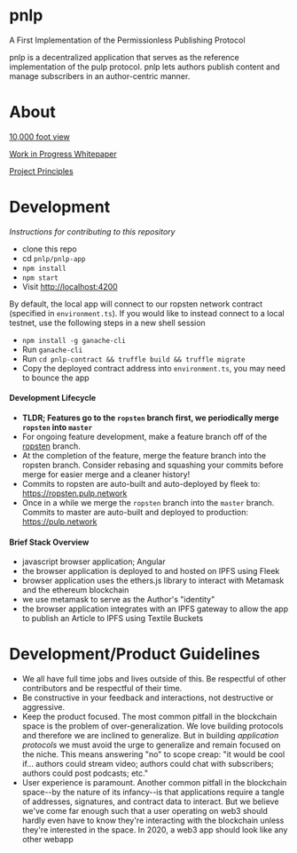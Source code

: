 # pnlp

A First Implementation of the Permissionless Publishing Protocol

pnlp is a decentralized application that serves as the reference implementation of the pulp protocol. pnlp lets authors publish content and manage subscribers in an author-centric manner.

# About

[10,000 foot view](https://github.com/pulp-network/pnlp/blob/master/SLIDES.md)

[Work in Progress Whitepaper](https://github.com/pulp-network/pnlp/blob/master/WHITEPAPER.md)

[Project Principles](https://github.com/pulp-network/pnlp/blob/master/PRINCIPLES.md)

# Development
_Instructions for contributing to this repository_

- clone this repo
- cd `pnlp/pnlp-app`
- `npm install`
- `npm start`
- Visit [http://localhost:4200](http://localhost:4200)

By default, the local app will connect to our ropsten network contract (specified in `environment.ts`). If you would like to instead connect to a local testnet, use the following steps in a new shell session

- `npm install -g ganache-cli`
- Run `ganache-cli`
- Run `cd pnlp-contract && truffle build && truffle migrate`
- Copy the deployed contract address into `environment.ts`, you may need to bounce the app

#### Development Lifecycle
* **TLDR; Features go to the `ropsten` branch first, we periodically merge `ropsten` into `master`**
* For ongoing feature development, make a feature branch off of the [ropsten](https://github.com/pulp-network/pnlp/commits/ropsten) branch.
* At the completion of the feature, merge the feature branch into the ropsten branch. Consider rebasing and squashing your commits before merge for easier merge and a cleaner history!
* Commits to ropsten are auto-built and auto-deployed by fleek to: https://ropsten.pulp.network
* Once in a while we merge the `ropsten` branch into the `master` branch. Commits to master are auto-built and deployed to production: https://pulp.network

#### Brief Stack Overview

- javascript browser application; Angular
- the browser application is deployed to and hosted on IPFS using Fleek
- browser application uses the ethers.js library to interact with Metamask and the ethereum blockchain
- we use metamask to serve as the Author's "identity"
- the browser application integrates with an IPFS gateway to allow the app to publish an Article to IPFS using Textile Buckets

# Development/Product Guidelines

- We all have full time jobs and lives outside of this. Be respectful of other contributors and be respectful of their time.
- Be constructive in your feedback and interactions, not destructive or aggressive.
- Keep the product focused. The most common pitfall in the blockchain space is the problem of over-generalization. We love building protocols and therefore we are inclined to generalize. But in building _application protocols_ we must avoid the urge to generalize and remain focused on the niche. This means answering "no" to scope creap: "it would be cool if... authors could stream video; authors could chat with subscribers; authors could post podcasts; etc."
- User experience is paramount. Another common pitfall in the blockchain space--by the nature of its infancy--is that applications require a tangle of addresses, signatures, and contract data to interact. But we believe we've come far enough such that a user operating on web3 should hardly even have to know they're interacting with the blockchain unless they're interested in the space. In 2020, a web3 app should look like any other webapp

